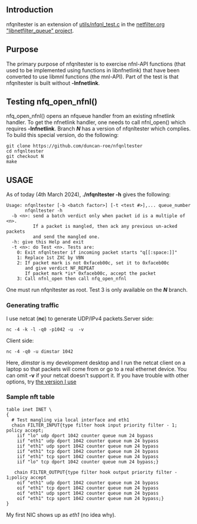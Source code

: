 ## Introduction
nfqnltester is an extension of [utils/nfqnl_test.c](https://git.netfilter.org/libnetfilter_queue/tree/utils/nfqnl_test.c) in the [netfilter.org "libnetfilter_queue" project](https://www.netfilter.org/projects/libnetfilter_queue/index.html).
## Purpose
The primary purpose of nfqnltester is to exercise nfnl-API functions (that used to be implemented using functions in libnfnetlink) that have been converted to use libmnl functions (the mnl-API). Part of the test is that nfqnltester is built without **-lnfnetlink**.
## Testing nfq_open_nfnl()
nfq_open_nfnl() opens an nfqueue handler from an existing nfnetlink handler. To get the nfnetlink handler, one needs to call nfnl_open() which requires **-lnfnetlink**.
Branch ***N*** has a version of nfqnltester which complies. To build this special version, do the following:
```
git clone https://github.com/duncan-roe/nfqnltester
cd nfqnltester
git checkout N
make
```
## USAGE
As of today (4th March 2024), **./nfqnltester -h** gives the following:
```
Usage: nfqnltester [-b <batch factor>] [-t <test #>],... queue_number
       nfqnltester -h
  -b <n>: send a batch verdict only when packet id is a multiple of <n>.
          If a packet is mangled, then ack any previous un-acked packets
          and send the mangled one.
  -h: give this Help and exit
  -t <n>: do Test <n>. Tests are:
    0: Exit nfqnltester if incoming packet starts "q[[:space:]]"
    1: Replace 1st ZXC by VBN
    2: If packet mark is not 0xfaceb00c, set it to 0xfaceb00c
       and give verdict NF_REPEAT
       If packet mark *is* 0xfaceb00c, accept the packet
    3: Call nfnl_open then call nfq_open_nfnl
```
One must run nfqnltester as root.
Test 3 is only available on the ***N*** branch.
### Generating traffic
I use netcat (**nc**) to generate UDP/IPv4 packets.Server side:
```
nc -4 -k -l -q0 -p1042 -u  -v
```
Client side:
```
nc -4 -q0 -u dimstar 1042
```
Here, *dimstar* is my development desktop and I run the netcat client on a laptop so that packets will come from or go to a real ethernet device. You can omit **-v** if your netcat doesn't support it. If you have trouble with other options, try [the version I use](https://github.com/duncan-roe/netcat-openbsd)
### Sample nft table
```
table inet INET \
{
  # Test mangling via local interface and eth1
  chain FILTER_INPUT{type filter hook input priority filter - 1; policy accept;
    iif "lo" udp dport 1042 counter queue num 24 bypass
    iif "eth1" udp dport 1042 counter queue num 24 bypass
    iif "eth1" udp sport 1042 counter queue num 24 bypass
    iif "eth1" tcp dport 1042 counter queue num 24 bypass
    iif "eth1" tcp sport 1042 counter queue num 24 bypass
    iif "lo" tcp dport 1042 counter queue num 24 bypass;}

   chain FILTER_OUTPUT{type filter hook output priority filter - 1;policy accept
    oif "eth1" udp dport 1042 counter queue num 24 bypass
    oif "eth1" tcp dport 1042 counter queue num 24 bypass
    oif "eth1" udp sport 1042 counter queue num 24 bypass
    oif "eth1" tcp sport 1042 counter queue num 24 bypass;}
}
```
My first NIC shows up as *eth1* (no idea why).
